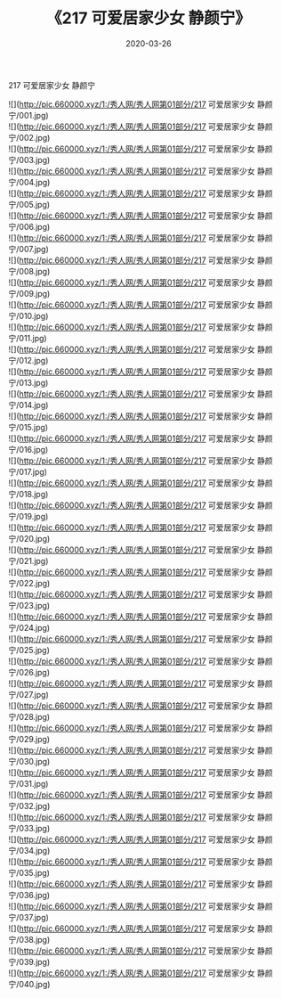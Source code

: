 ﻿---
layout: post
title:  《217 可爱居家少女 静颜宁》
date:   2020-03-26
img: http://pic.660000.xyz/1:/秀人网/秀人网第01部分/217 可爱居家少女 静颜宁/000.jpg
categories: [美女, 清纯, 唯美]
---

217 可爱居家少女 静颜宁

  ![](http://pic.660000.xyz/1:/秀人网/秀人网第01部分/217 可爱居家少女 静颜宁/001.jpg) <br> ![](http://pic.660000.xyz/1:/秀人网/秀人网第01部分/217 可爱居家少女 静颜宁/002.jpg) <br> ![](http://pic.660000.xyz/1:/秀人网/秀人网第01部分/217 可爱居家少女 静颜宁/003.jpg) <br> ![](http://pic.660000.xyz/1:/秀人网/秀人网第01部分/217 可爱居家少女 静颜宁/004.jpg) <br> ![](http://pic.660000.xyz/1:/秀人网/秀人网第01部分/217 可爱居家少女 静颜宁/005.jpg) <br> ![](http://pic.660000.xyz/1:/秀人网/秀人网第01部分/217 可爱居家少女 静颜宁/006.jpg) <br> ![](http://pic.660000.xyz/1:/秀人网/秀人网第01部分/217 可爱居家少女 静颜宁/007.jpg) <br> ![](http://pic.660000.xyz/1:/秀人网/秀人网第01部分/217 可爱居家少女 静颜宁/008.jpg) <br> ![](http://pic.660000.xyz/1:/秀人网/秀人网第01部分/217 可爱居家少女 静颜宁/009.jpg) <br> ![](http://pic.660000.xyz/1:/秀人网/秀人网第01部分/217 可爱居家少女 静颜宁/010.jpg) <br> ![](http://pic.660000.xyz/1:/秀人网/秀人网第01部分/217 可爱居家少女 静颜宁/011.jpg) <br> ![](http://pic.660000.xyz/1:/秀人网/秀人网第01部分/217 可爱居家少女 静颜宁/012.jpg) <br> ![](http://pic.660000.xyz/1:/秀人网/秀人网第01部分/217 可爱居家少女 静颜宁/013.jpg) <br> ![](http://pic.660000.xyz/1:/秀人网/秀人网第01部分/217 可爱居家少女 静颜宁/014.jpg) <br> ![](http://pic.660000.xyz/1:/秀人网/秀人网第01部分/217 可爱居家少女 静颜宁/015.jpg) <br> ![](http://pic.660000.xyz/1:/秀人网/秀人网第01部分/217 可爱居家少女 静颜宁/016.jpg) <br> ![](http://pic.660000.xyz/1:/秀人网/秀人网第01部分/217 可爱居家少女 静颜宁/017.jpg) <br> ![](http://pic.660000.xyz/1:/秀人网/秀人网第01部分/217 可爱居家少女 静颜宁/018.jpg) <br> ![](http://pic.660000.xyz/1:/秀人网/秀人网第01部分/217 可爱居家少女 静颜宁/019.jpg) <br> ![](http://pic.660000.xyz/1:/秀人网/秀人网第01部分/217 可爱居家少女 静颜宁/020.jpg) <br> ![](http://pic.660000.xyz/1:/秀人网/秀人网第01部分/217 可爱居家少女 静颜宁/021.jpg) <br> ![](http://pic.660000.xyz/1:/秀人网/秀人网第01部分/217 可爱居家少女 静颜宁/022.jpg) <br> ![](http://pic.660000.xyz/1:/秀人网/秀人网第01部分/217 可爱居家少女 静颜宁/023.jpg) <br> ![](http://pic.660000.xyz/1:/秀人网/秀人网第01部分/217 可爱居家少女 静颜宁/024.jpg) <br> ![](http://pic.660000.xyz/1:/秀人网/秀人网第01部分/217 可爱居家少女 静颜宁/025.jpg) <br> ![](http://pic.660000.xyz/1:/秀人网/秀人网第01部分/217 可爱居家少女 静颜宁/026.jpg) <br> ![](http://pic.660000.xyz/1:/秀人网/秀人网第01部分/217 可爱居家少女 静颜宁/027.jpg) <br> ![](http://pic.660000.xyz/1:/秀人网/秀人网第01部分/217 可爱居家少女 静颜宁/028.jpg) <br> ![](http://pic.660000.xyz/1:/秀人网/秀人网第01部分/217 可爱居家少女 静颜宁/029.jpg) <br> ![](http://pic.660000.xyz/1:/秀人网/秀人网第01部分/217 可爱居家少女 静颜宁/030.jpg) <br> ![](http://pic.660000.xyz/1:/秀人网/秀人网第01部分/217 可爱居家少女 静颜宁/031.jpg) <br> ![](http://pic.660000.xyz/1:/秀人网/秀人网第01部分/217 可爱居家少女 静颜宁/032.jpg) <br> ![](http://pic.660000.xyz/1:/秀人网/秀人网第01部分/217 可爱居家少女 静颜宁/033.jpg) <br> ![](http://pic.660000.xyz/1:/秀人网/秀人网第01部分/217 可爱居家少女 静颜宁/034.jpg) <br> ![](http://pic.660000.xyz/1:/秀人网/秀人网第01部分/217 可爱居家少女 静颜宁/035.jpg) <br> ![](http://pic.660000.xyz/1:/秀人网/秀人网第01部分/217 可爱居家少女 静颜宁/036.jpg) <br> ![](http://pic.660000.xyz/1:/秀人网/秀人网第01部分/217 可爱居家少女 静颜宁/037.jpg) <br> ![](http://pic.660000.xyz/1:/秀人网/秀人网第01部分/217 可爱居家少女 静颜宁/038.jpg) <br> ![](http://pic.660000.xyz/1:/秀人网/秀人网第01部分/217 可爱居家少女 静颜宁/039.jpg) <br> ![](http://pic.660000.xyz/1:/秀人网/秀人网第01部分/217 可爱居家少女 静颜宁/040.jpg) <br>